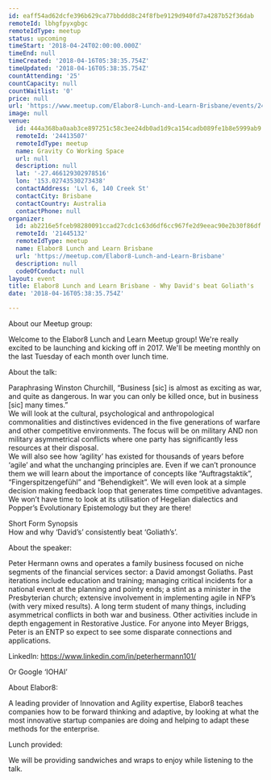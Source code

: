 ```yaml
---
id: eaff54ad62dcfe396b629ca77bbddd8c24f8fbe9129d940fd7a4287b52f36dab
remoteId: lbhgfpyxgbgc
remoteIdType: meetup
status: upcoming
timeStart: '2018-04-24T02:00:00.000Z'
timeEnd: null
timeCreated: '2018-04-16T05:38:35.754Z'
timeUpdated: '2018-04-16T05:38:35.754Z'
countAttending: '25'
countCapacity: null
countWaitlist: '0'
price: null
url: 'https://www.meetup.com/Elabor8-Lunch-and-Learn-Brisbane/events/242570377/'
image: null
venue:
  id: 444a368ba0aab3ce897251c58c3ee24db0ad1d9ca154cadb089fe1b8e5999ab9
  remoteId: '24413507'
  remoteIdType: meetup
  name: Gravity Co Working Space
  url: null
  description: null
  lat: '-27.466129302978516'
  lon: '153.02743530273438'
  contactAddress: 'Lvl 6, 140 Creek St'
  contactCity: Brisbane
  contactCountry: Australia
  contactPhone: null
organizer:
  id: ab2216e5fceb98280091ccad27cdc1c63d6df6cc967fe2d9eeac90e2b30f86df
  remoteId: '21445132'
  remoteIdType: meetup
  name: Elabor8 Lunch and Learn Brisbane
  url: 'https://meetup.com/Elabor8-Lunch-and-Learn-Brisbane'
  description: null
  codeOfConduct: null
layout: event
title: Elabor8 Lunch and Learn Brisbane - Why David's beat Goliath's
date: '2018-04-16T05:38:35.754Z'

---
```

<p>About our Meetup group:</p> <p>Welcome to the Elabor8 Lunch and Learn Meetup group! We're really excited to be launching and kicking off in 2017. We'll be meeting monthly on the last Tuesday of each month over lunch time.</p> <p>About the talk:</p> <p>Paraphrasing Winston Churchill, “Business [sic] is almost as exciting as war, and quite as dangerous. In war you can only be killed once, but in business [sic] many times.”<br/>We will look at the cultural, psychological and anthropological commonalities and distinctives evidenced in the five generations of warfare and other competitive environments. The focus will be on military AND non military asymmetrical conflicts where one party has significantly less resources at their disposal.<br/>We will also see how ‘agility’ has existed for thousands of years before ‘agile’ and what the unchanging principles are. Even if we can’t pronounce them we will learn about the importance of concepts like “Auftragstaktik”, “Fingerspitzengefühl” and “Behendigkeit”. We will even look at a simple decision making feedback loop that generates time competitive advantages. We won’t have time to look at its utilisation of Hegelian dialectics and Popper’s Evolutionary Epistemology but they are there!</p> <p>Short Form Synopsis<br/>How and why ‘David’s’ consistently beat ‘Goliath’s’.</p> <p>About the speaker:</p> <p>Peter Hermann owns and operates a family business focused on niche segments of the financial services sector: a David amongst Goliaths. Past iterations include education and training; managing critical incidents for a national event at the planning and pointy ends; a stint as a minister in the Presbyterian church; extensive involvement in implementing agile in NFP’s (with very mixed results). A long term student of many things, including asymmetrical conflicts in both war and business. Other activities include in depth engagement in Restorative Justice. For anyone into Meyer Briggs, Peter is an ENTP so expect to see some disparate connections and applications.</p> <p>LinkedIn: <a href="https://www.linkedin.com/in/peterhermann101/" class="linkified">https://www.linkedin.com/in/peterhermann101/</a></p> <p>Or Google ‘IOHAI’</p> <p>About Elabor8:</p> <p>A leading provider of Innovation and Agility expertise, Elabor8 teaches companies how to be forward thinking and adaptive, by looking at what the most innovative startup companies are doing and helping to adapt these methods for the enterprise.</p> <p>Lunch provided:</p> <p>We will be providing sandwiches and wraps to enjoy while listening to the talk.</p>
